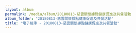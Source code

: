```yaml
---
layout: album
permalink: /media/album/20180813-慈雲關懷據點健康促進及共餐活動
album_folder: "20180813-慈雲關懷據點健康促進及共餐活動"
title: "電子相簿 - 20180813-慈雲關懷據點健康促進及共餐活動"
---
```

